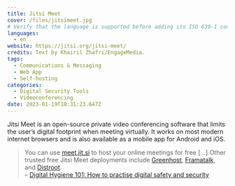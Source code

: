 ```yaml
---
title: Jitsi Meet
cover: /files/jitsimeet.jpg
# Verify that the language is supported before adding its ISO 639-1 code here. without the country code, i.e. ms instead of ms_MY.
languages:
  - en
website: https://jitsi.org/jitsi-meet/
credits: Text by Khairil Zhafri/EngageMedia.
tags:
  - Communications & Messaging
  - Web App
  - Self-hosting
categories:
  - Digital Security Tools
  - Videoconferencing
date: 2023-01-19T10:31:23.647Z
---
```

Jitsi Meet is an open-source private video conferencing software that limits the user’s digital footprint when meeting virtually. It works on most modern internet browsers and is also available as a mobile app for Android and iOS.

> You can use [meet.jit.si](https://meet.jit.si/) to host your online meetings for free \[…] Other trusted free Jitsi Meet deployments include [Greenhost](https://meet.greenhost.net/), [Framatalk](https://framatalk.org/), and [Distroot](https://calls.disroot.org/). \
> – [Digital Hygiene 101: How to practise digital safety and security](https://engagemedia.org/2022/digital-hygiene-safety-security/)